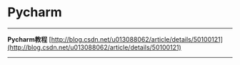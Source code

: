 # Pycharm

---

**Pycharm教程**		[http://blog.csdn.net/u013088062/article/details/50100121](http://blog.csdn.net/u013088062/article/details/50100121)

---

